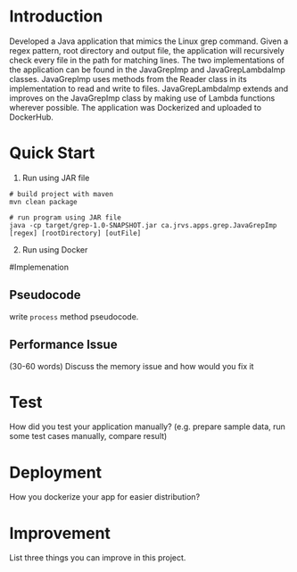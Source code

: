 # Introduction
Developed a Java application that mimics the Linux grep command. Given a regex pattern, root directory and output file, the application will recursively check every file in the path for matching lines. The two implementations of the application can be found in the JavaGrepImp and JavaGrepLambdaImp classes. JavaGrepImp uses methods from the Reader class in its implementation to read and write to files. JavaGrepLambdaImp extends and improves on the JavaGrepImp class by making use of Lambda functions wherever possible. The application was Dockerized and uploaded to DockerHub.
# Quick Start
1. Run using JAR file
```
# build project with maven
mvn clean package

# run program using JAR file
java -cp target/grep-1.0-SNAPSHOT.jar ca.jrvs.apps.grep.JavaGrepImp [regex] [rootDirectory] [outFile]
```
2. Run using Docker

#Implemenation
## Pseudocode
write `process` method pseudocode.

## Performance Issue
(30-60 words)
Discuss the memory issue and how would you fix it

# Test
How did you test your application manually? (e.g. prepare sample data, run some test cases manually, compare result)

# Deployment
How you dockerize your app for easier distribution?

# Improvement
List three things you can improve in this project.
